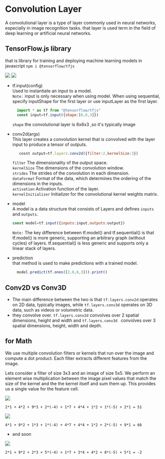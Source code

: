# Convolution Layer
A convolutional layer is a type of layer commonly used in neural networks,
especially in image recognition tasks.
that layer is used term in the field of deep learning or artificial neural networks.

## TensorFlow.js library
that is library for training and deploying machine learning models in javascript 
`npm i @tensorflow/tfjs`

<img src="https://stanford.edu/~shervine/teaching/cs-230/illustrations/architecture-cnn-en.jpeg?3b7fccd728e29dc619e1bd8022bf71cf">

<img src="https://indoml.files.wordpress.com/2018/03/convolution-with-multiple-filters2.png?w=736">

- tf.input(config)<br>
  Used to instantiate an input to a model.<br>
  `Note:` input is only necessary when using model. When using sequential, specify inputShape for the first layer or
   use inputLayer as the first layer.
  
  ```js
    import * as tf from "@tensorflow/tfjs"
    const input=tf.input({shape:[6,6,3]})
  
  ```
 
  `shape` the convolutional layer is 6x6x3 ,so it's typically image
  
- conv2d(args)<br>
  This layer creates a convolution kernel that is convolved with the layer input to produce a tensor of outputs.
  
  ```js
     cosnt output=tf.layers.conv2d({filter:2,kernelSize:3})
  ```
  
  `filter` The dimensionality of the output space.<br>
  `kernelSize` The dimensions of the convolution window.<br>
  `strides` The strides of the convolution in each dimension.</br> 
  `dataFormat` Format of the data, which determines the ordering of the dimensions in the inputs.<br>
  `activation`  Activation function of the layer.<br>
  `kernelInitializer` Initializer for the convolutional kernel weights matrix.
  
 - model <br>
    A model is a data structure that consists of Layers and defines `inputs` and `outputs`.
    
    ```js
    const model=tf.input({inputs:input,outputs:output})
    ```
    `Note:` The key difference between tf.model() and tf.sequential() is that tf.model() is more generic, supporting an  arbitrary graph (without cycles) of layers. tf.sequential() is less generic and supports only a linear stack of layers.
   
- prediction<br>
  that method is used to make predictions with a trained model. 
  
  ```js
    model.predict(tf.ones([2,6,6,3])).print()
  ```
## Conv2D vs Conv3D
- The main difference between the two is that `tf.layers.conv2d` operates on 2D data, typically images, while `tf.layers.conv3d` operates on 3D data, such as videos or volumetric data.
- they convolve over. `tf.layers.conv2d` convolves over 2 spatial dimensions, height and width and `tf.layers.conv3d ` convolves over 3 spatial dimensions, height, width and depth.

## for Math 
We use multiple convolution filters or kernels that run over the image and compute a dot product. Each filter extracts different features from the image.

Lets consider a filter of size 3x3 and an image of size 5x5. We perform an element wise multiplication between the image pixel values that match the size of the kernel and the the kernel itself and sum them up. This provides us a single value for the feature cell.


<img src="https://miro.medium.com/max/720/1*xBkRA7cVyXGHIrtngV3qlg.webp">

`2*1 + 4*2 + 9*3 + 2*(-4) + 1*7 + 4*4 + 1*2 + 1*(-5) + 2*1 = 51`

<img src="https://miro.medium.com/max/720/1*7CI6Ji1m7u9WbJcZRfECDA.webp">

`4*1 + 9*2 + 1*3 + 1*(-4) + 4*7 + 4*4 + 1*2 + 2*(-5) + 9*1 = 66`

- and soon 

<img src="https://miro.medium.com/max/720/1*67dy99cO6tbl9NoPB2riEA.webp">

`2*1 + 9*2 + 2*3 + 5*(-4) + 1*7 + 3*4 + 4*2 + 8*(-5) + 5*1 = -2`
